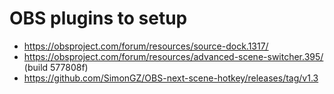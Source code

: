 # OBS plugins to setup
 * https://obsproject.com/forum/resources/source-dock.1317/
 * https://obsproject.com/forum/resources/advanced-scene-switcher.395/ (build 577808f)
 * https://github.com/SimonGZ/OBS-next-scene-hotkey/releases/tag/v1.3